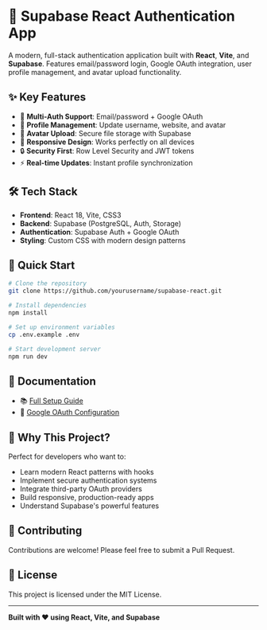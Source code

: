 # 🔐 Supabase React Authentication App

A modern, full-stack authentication application built with **React**, **Vite**, and **Supabase**. Features email/password login, Google OAuth integration, user profile management, and avatar upload functionality.

## ✨ Key Features

- 🔑 **Multi-Auth Support**: Email/password + Google OAuth
- 👤 **Profile Management**: Update username, website, and avatar
- 📸 **Avatar Upload**: Secure file storage with Supabase
- 📱 **Responsive Design**: Works perfectly on all devices
- 🔒 **Security First**: Row Level Security and JWT tokens
- ⚡ **Real-time Updates**: Instant profile synchronization

## 🛠️ Tech Stack

- **Frontend**: React 18, Vite, CSS3
- **Backend**: Supabase (PostgreSQL, Auth, Storage)
- **Authentication**: Supabase Auth + Google OAuth
- **Styling**: Custom CSS with modern design patterns

## 🚀 Quick Start

```bash
# Clone the repository
git clone https://github.com/yourusername/supabase-react.git

# Install dependencies
npm install

# Set up environment variables
cp .env.example .env

# Start development server
npm run dev
```

## 📖 Documentation

- 📚 [Full Setup Guide](./README.md)
- 🔐 [Google OAuth Configuration](./GOOGLE_OAUTH_SETUP.md)

## 🌟 Why This Project?

Perfect for developers who want to:
- Learn modern React patterns with hooks
- Implement secure authentication systems
- Integrate third-party OAuth providers
- Build responsive, production-ready apps
- Understand Supabase's powerful features

## 🤝 Contributing

Contributions are welcome! Please feel free to submit a Pull Request.

## 📄 License

This project is licensed under the MIT License.

---

**Built with ❤️ using React, Vite, and Supabase**

